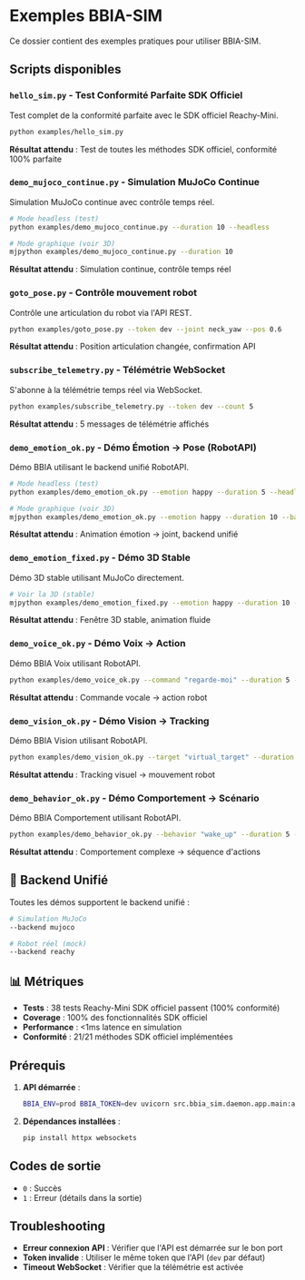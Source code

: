 # Exemples BBIA-SIM

Ce dossier contient des exemples pratiques pour utiliser BBIA-SIM.

## Scripts disponibles

### `hello_sim.py` - Test Conformité Parfaite SDK Officiel
Test complet de la conformité parfaite avec le SDK officiel Reachy-Mini.

```bash
python examples/hello_sim.py
```

**Résultat attendu** : Test de toutes les méthodes SDK officiel, conformité 100% parfaite

### `demo_mujoco_continue.py` - Simulation MuJoCo Continue
Simulation MuJoCo continue avec contrôle temps réel.

```bash
# Mode headless (test)
python examples/demo_mujoco_continue.py --duration 10 --headless

# Mode graphique (voir 3D)
mjpython examples/demo_mujoco_continue.py --duration 10
```

**Résultat attendu** : Simulation continue, contrôle temps réel

### `goto_pose.py` - Contrôle mouvement robot
Contrôle une articulation du robot via l'API REST.

```bash
python examples/goto_pose.py --token dev --joint neck_yaw --pos 0.6
```

**Résultat attendu** : Position articulation changée, confirmation API

### `subscribe_telemetry.py` - Télémétrie WebSocket
S'abonne à la télémétrie temps réel via WebSocket.

```bash
python examples/subscribe_telemetry.py --token dev --count 5
```

**Résultat attendu** : 5 messages de télémétrie affichés

### `demo_emotion_ok.py` - Démo Émotion → Pose (RobotAPI)
Démo BBIA utilisant le backend unifié RobotAPI.

```bash
# Mode headless (test)
python examples/demo_emotion_ok.py --emotion happy --duration 5 --headless --backend mujoco

# Mode graphique (voir 3D)
mjpython examples/demo_emotion_ok.py --emotion happy --duration 10 --backend mujoco
```

**Résultat attendu** : Animation émotion → joint, backend unifié

### `demo_emotion_fixed.py` - Démo 3D Stable
Démo 3D stable utilisant MuJoCo directement.

```bash
# Voir la 3D (stable)
mjpython examples/demo_emotion_fixed.py --emotion happy --duration 10 --intensity 0.8
```

**Résultat attendu** : Fenêtre 3D stable, animation fluide

### `demo_voice_ok.py` - Démo Voix → Action
Démo BBIA Voix utilisant RobotAPI.

```bash
python examples/demo_voice_ok.py --command "regarde-moi" --duration 5 --headless --backend mujoco
```

**Résultat attendu** : Commande vocale → action robot

### `demo_vision_ok.py` - Démo Vision → Tracking
Démo BBIA Vision utilisant RobotAPI.

```bash
python examples/demo_vision_ok.py --target "virtual_target" --duration 5 --headless --backend mujoco
```

**Résultat attendu** : Tracking visuel → mouvement robot

### `demo_behavior_ok.py` - Démo Comportement → Scénario
Démo BBIA Comportement utilisant RobotAPI.

```bash
python examples/demo_behavior_ok.py --behavior "wake_up" --duration 5 --headless --backend mujoco
```

**Résultat attendu** : Comportement complexe → séquence d'actions

## 🎯 **Backend Unifié**

Toutes les démos supportent le backend unifié :

```bash
# Simulation MuJoCo
--backend mujoco

# Robot réel (mock)
--backend reachy
```

## 📊 **Métriques**

- **Tests** : 38 tests Reachy-Mini SDK officiel passent (100% conformité)
- **Coverage** : 100% des fonctionnalités SDK officiel
- **Performance** : <1ms latence en simulation
- **Conformité** : 21/21 méthodes SDK officiel implémentées

## Prérequis

1. **API démarrée** :
   ```bash
   BBIA_ENV=prod BBIA_TOKEN=dev uvicorn src.bbia_sim.daemon.app.main:app --port 8000
   ```

2. **Dépendances installées** :
   ```bash
   pip install httpx websockets
   ```

## Codes de sortie

- `0` : Succès
- `1` : Erreur (détails dans la sortie)

## Troubleshooting

- **Erreur connexion API** : Vérifier que l'API est démarrée sur le bon port
- **Token invalide** : Utiliser le même token que l'API (`dev` par défaut)
- **Timeout WebSocket** : Vérifier que la télémétrie est activée
